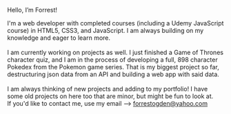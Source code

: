 Hello, I’m Forrest!

I'm a web developer with completed courses (including a Udemy JavaScript course) in HTML5, CSS3, and JavaScript. I am always building on my knowledge and eager to learn more. <br/><br/>
I am currently working on projects as well. I just finished a Game of Thrones character quiz, and I am in the process of developing a full, 898 character Pokedex from the Pokemon game series. That is my biggest project so far, destructuring json data from an API and building a web app with said data. <br/><br/>
I am always thinking of new projects and adding to my portfolio! I have some old projects on here too that are minor, but might be fun to look at.
<br/>
If you'd like to contact me, use my email --> forrestogden@yahoo.com

<!---
ForrestOgden/ForrestOgden is a ✨ special ✨ repository because its `README.md` (this file) appears on your GitHub profile.
You can click the Preview link to take a look at your changes.
--->
